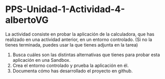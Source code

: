 # PPS-Unidad-1-Actividad-4-albertoVG

La actividad consiste en probar la aplicación de la calculadora, que has realizado en una actividad anterior, en un entorno controlado. (Si no la tienes terminada, puedes usar la que tienes adjunta en la tarea)

1. Busca cuáles son las distintas alternativas que tienes para probar esta aplicación en una Sandbox.
2. Crea el entorno controlado y prueba la aplicación en él.
3. Documenta cómo has desarrollado el proyecto en github.
